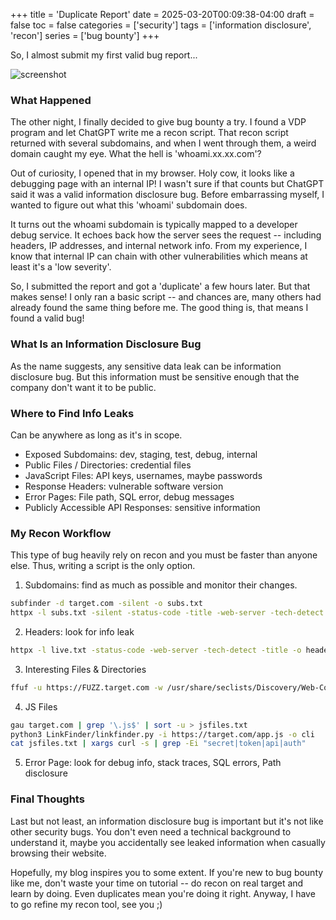 +++
title = 'Duplicate Report'
date = 2025-03-20T00:09:38-04:00
draft = false
toc = false
categories = ['security']
tags = ['information disclosure', 'recon']
series = ['bug bounty']
+++

So, I almost submit my first valid bug report...

![screenshot](/duplicate-report.png)

### What Happened

The other night, I finally decided to give bug bounty a try. I found a VDP program and let ChatGPT write me a recon script. That recon script returned with several subdomains, and when I went through them, a weird domain caught my eye. What the hell is 'whoami.xx.xx.com'?

Out of curiosity, I opened that in my browser. Holy cow, it looks like a debugging page with an internal IP! I wasn't sure if that counts but ChatGPT said it was a valid information disclosure bug. Before embarrassing myself, I wanted to figure out what this 'whoami' subdomain does.

It turns out the whoami subdomain is typically mapped to a developer debug service. It echoes back how the server sees the request -- including headers, IP addresses, and internal network info. From my experience, I know that internal IP can chain with other vulnerabilities which means at least it's a 'low severity'.

So, I submitted the report and got a 'duplicate' a few hours later. But that makes sense! I only ran a basic script -- and chances are, many others had already found the same thing before me. The good thing is, that means I found a valid bug!

### What Is an Information Disclosure Bug

As the name suggests, any sensitive data leak can be information disclosure bug. But this information must be sensitive enough that the company don't want it to be public.

### Where to Find Info Leaks

Can be anywhere as long as it's in scope.

- Exposed Subdomains: dev, staging, test, debug, internal
- Public Files / Directories: credential files
- JavaScript Files: API keys, usernames, maybe passwords
- Response Headers: vulnerable software version
- Error Pages: File path, SQL error, debug messages
- Publicly Accessible API Responses: sensitive information

### My Recon Workflow

This type of bug heavily rely on recon and you must be faster than anyone else. Thus, writing a script is the only option.

1. Subdomains: find as much as possible and monitor their changes.
```sh
subfinder -d target.com -silent -o subs.txt
httpx -l subs.txt -silent -status-code -title -web-server -tech-detect -o live.txt
```
2. Headers: look for info leak
```sh
httpx -l live.txt -status-code -web-server -tech-detect -title -o headers.txt
```
3. Interesting Files & Directories
```sh
ffuf -u https://FUZZ.target.com -w /usr/share/seclists/Discovery/Web-Content/common.txt -mc 200,403 -t 20 -o ffuf.json
```
4. JS Files
```sh
gau target.com | grep '\.js$' | sort -u > jsfiles.txt
python3 LinkFinder/linkfinder.py -i https://target.com/app.js -o cli
cat jsfiles.txt | xargs curl -s | grep -Ei "secret|token|api|auth"
```
5. Error Page: look for debug info, stack traces, SQL errors, Path disclosure

### Final Thoughts

Last but not least, an information disclosure bug is important but it's not like other security bugs. You don't even need a technical background to understand it, maybe you accidentally see leaked information when casually browsing their website. 

Hopefully, my blog inspires you to some extent. If you're new to bug bounty like me, don't waste your time on tutorial -- do recon on real target and learn by doing. Even duplicates mean you're doing it right. Anyway, I have to go refine my recon tool, see you ;)